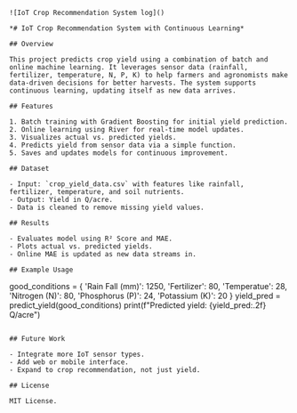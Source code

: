 
```
![IoT Crop Recommendation System log]()

*# IoT Crop Recommendation System with Continuous Learning*

## Overview

This project predicts crop yield using a combination of batch and online machine learning. It leverages sensor data (rainfall, fertilizer, temperature, N, P, K) to help farmers and agronomists make data-driven decisions for better harvests. The system supports continuous learning, updating itself as new data arrives.

## Features

1. Batch training with Gradient Boosting for initial yield prediction.
2. Online learning using River for real-time model updates.
3. Visualizes actual vs. predicted yields.
4. Predicts yield from sensor data via a simple function.
5. Saves and updates models for continuous improvement.

## Dataset

- Input: `crop_yield_data.csv` with features like rainfall, fertilizer, temperature, and soil nutrients.
- Output: Yield in Q/acre.
- Data is cleaned to remove missing yield values.

## Results

- Evaluates model using R² Score and MAE.
- Plots actual vs. predicted yields.
- Online MAE is updated as new data streams in.

## Example Usage

```
good_conditions = {
    'Rain Fall (mm)': 1250,
    'Fertilizer': 80,
    'Temperatue': 28,
    'Nitrogen (N)': 80,
    'Phosphorus (P)': 24,
    'Potassium (K)': 20
}
yield_pred = predict_yield(good_conditions)
print(f"Predicted yield: {yield_pred:.2f} Q/acre")
```

## Future Work

- Integrate more IoT sensor types.
- Add web or mobile interface.
- Expand to crop recommendation, not just yield.

## License

MIT License.
